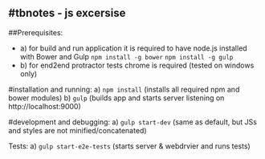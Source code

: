 #tbnotes - js excersise
-----------------------

##Prerequisites:
* a) for build and run application it is required to have node.js installed with Bower and Gulp
     `npm install -g bower` `npm install -g gulp` 
* b) for end2end protractor tests chrome is required (tested on windows only)

#installation and running:
a) `npm install` (installs all required npm and bower modules)
b) `gulp` (builds app and starts server listening on http://localhost:9000)


#development and debugging:
a) `gulp start-dev` (same as default, but JSs and styles are not minified/concatenated)

Tests:
a) `gulp start-e2e-tests`  (starts server & webdrvier and runs tests)



